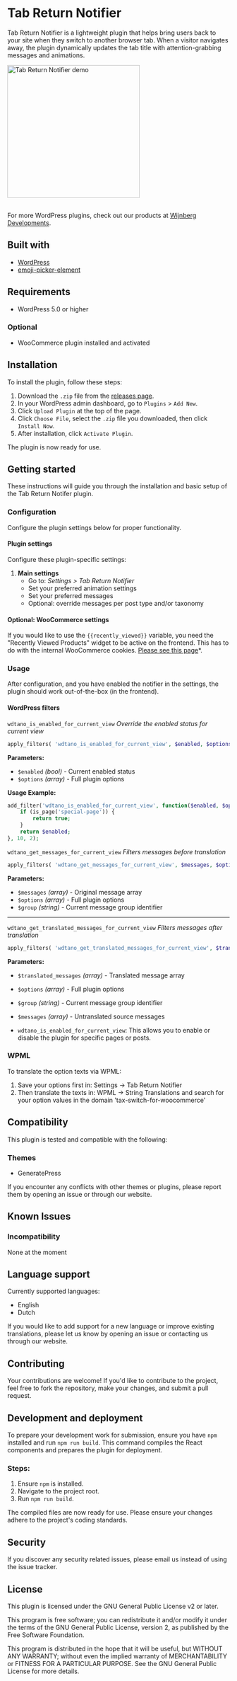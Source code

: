 # Tab Return Notifier

Tab Return Notifier is a lightweight plugin that helps bring users back to your site when they switch to another browser tab. When a visitor navigates away, the plugin dynamically updates the tab title with attention-grabbing messages and animations.

<img src="https://github.com/user-attachments/assets/c5f427d3-55e2-4a6b-958a-c106c948caa8" width="300" alt="Tab Return Notifier demo" style="max-width: 300px !important; height: auto !important;" />
<br/>
<br/>

For more WordPress plugins, check out our products at [Wijnberg Developments](https://wijnberg.dev).

## Built with

- [WordPress](https://github.com/WordPress/WordPress)
- [emoji-picker-element](https://github.com/nolanlawson/emoji-picker-element)

## Requirements

- WordPress 5.0 or higher

### Optional

- WooCommerce plugin installed and activated

## Installation

To install the plugin, follow these steps:

1. Download the `.zip` file from the [releases page](https://github.com/Paulsky/tab-notifier/releases/).
2. In your WordPress admin dashboard, go to `Plugins` > `Add New`.
3. Click `Upload Plugin` at the top of the page.
4. Click `Choose File`, select the `.zip` file you downloaded, then click `Install Now`.
5. After installation, click `Activate Plugin`.

The plugin is now ready for use.

## Getting started

These instructions will guide you through the installation and basic setup of the Tab Return Notifer plugin.

### Configuration

Configure the plugin settings below for proper functionality.

#### Plugin settings

Configure these plugin-specific settings:

1. **Main settings**
    - Go to: *Settings > Tab Return Notifier*
    - Set your preferred animation settings
    - Set your preferred messages
    - Optional: override messages per post type and/or taxonomy
    
#### Optional: WooCommerce settings

If you would like to use the `{{recently_viewed}}` variable, you need the "Recently Viewed Products" widget to be active on the frontend. This has to do with the internal WooCommerce cookies. [Please see this page](https://woocommerce.com/document/woocommerce-widgets/)*.

### Usage

After configuration, and you have enabled the notifier in the settings, the plugin should work out-of-the-box (in the frontend).


#### WordPress filters

`wdtano_is_enabled_for_current_view`
*Override the enabled status for current view*

```php
apply_filters( 'wdtano_is_enabled_for_current_view', $enabled, $options )
```

**Parameters:**
- `$enabled` *(bool)* - Current enabled status
- `$options` *(array)* - Full plugin options

**Usage Example:**
```php
add_filter('wdtano_is_enabled_for_current_view', function($enabled, $options) {
    if (is_page('special-page')) {
        return true;
    }
    return $enabled;
}, 10, 2);
```

`wdtano_get_messages_for_current_view`
*Filters messages before translation*

```php
apply_filters( 'wdtano_get_messages_for_current_view', $messages, $options, $group )
```

**Parameters:**
- `$messages` *(array)* - Original message array
- `$options` *(array)* - Full plugin options
- `$group` *(string)* - Current message group identifier

---

`wdtano_get_translated_messages_for_current_view`
*Filters messages after translation*

```php
apply_filters( 'wdtano_get_translated_messages_for_current_view', $translated_messages, $options, $group, $messages )
```

**Parameters:**
- `$translated_messages` *(array)* - Translated message array
- `$options` *(array)* - Full plugin options
- `$group` *(string)* - Current message group identifier
- `$messages` *(array)* - Untranslated source messages

- `wdtano_is_enabled_for_current_view`: This allows you to enable or disable the plugin for specific pages or posts.


### WPML

To translate the option texts via WPML:

1. Save your options first in: Settings -> Tab Return Notifier
2. Then translate the texts in: WPML -> String Translations and search for your option values in the domain 'tax-switch-for-woocommerce'


## Compatibility

This plugin is tested and compatible with the following:

### Themes

- GeneratePress

If you encounter any conflicts with other themes or plugins, please report them by opening an issue or through our website.

## Known Issues

### Incompatibility

None at the moment

## Language support

Currently supported languages:
- English
- Dutch

If you would like to add support for a new language or improve existing translations, please let us know by opening an issue or contacting us through our website.

## Contributing

Your contributions are welcome! If you'd like to contribute to the project, feel free to fork the repository, make your changes, and submit a pull request.

## Development and deployment

To prepare your development work for submission, ensure you have `npm` installed and run `npm run build`. This command compiles the React components and prepares the plugin for deployment.

### Steps:

1. Ensure `npm` is installed.
2. Navigate to the project root.
3. Run `npm run build`.

The compiled files are now ready for use. Please ensure your changes adhere to the project's coding standards.

## Security

If you discover any security related issues, please email us instead of using the issue tracker.

## License

This plugin is licensed under the GNU General Public License v2 or later.

This program is free software; you can redistribute it and/or modify it under the terms of the GNU General Public License, version 2, as published by the Free Software Foundation.

This program is distributed in the hope that it will be useful, but WITHOUT ANY WARRANTY; without even the implied warranty of MERCHANTABILITY or FITNESS FOR A PARTICULAR PURPOSE. See the GNU General Public License for more details.
